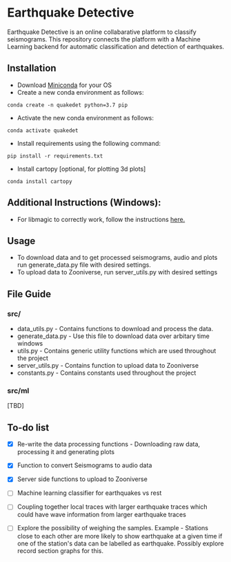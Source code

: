 # Earthquake Detective 
Earthquake Detective is an online collabarative platform to classify seismograms. This repository connects the platform with a Machine Learning backend for automatic classification and detection of earthquakes. 

## Installation 
* Download [Miniconda](https://docs.conda.io/en/latest/miniconda.html) for your OS 
* Create a new conda environment as follows: 
```
conda create -n quakedet python=3.7 pip
```
* Activate the new conda environment as follows: 
```
conda activate quakedet
```
* Install requirements using the following command: 
```
pip install -r requirements.txt
```
* Install cartopy [optional, for plotting 3d plots] 
```
conda install cartopy 
```

## Additional Instructions (Windows): 
* For libmagic to correctly work, follow the instructions [here.](https://github.com/ahupp/python-magic#windows)


## Usage 
* To download data and to get processed seismograms, audio and plots run generate_data.py file with desired settings. 
* To upload data to Zooniverse, run server_utils.py with desired settings 

## File Guide 
### src/ 
* data_utils.py - Contains functions to download and process the data.
* generate_data.py - Use this file to download data over arbitary time windows 
* utils.py - Contains generic utility functions which are used throughout the project 
* server_utils.py - Contains function to upload data to Zooniverse 
* constants.py - Contains constants used throughout the project  

### src/ml 
[TBD]

## To-do list 
- [X]  Re-write the data processing functions - Downloading raw data, processing it and 
generating plots 
- [X]  Function to convert Seismograms to audio data 
- [X] Server side functions to upload to Zooniverse 
- [ ]  Machine learning classifier for earthquakes vs rest 
- [ ]  Coupling together local traces with larger earthquake traces which could have wave 
information from larger earthquake traces 
- [ ]  Explore the possibility of weighing the samples. Example - Stations close to each other 
are more likely to show earthquake at a given time if one of the station's data can be labelled 
as earthquake. Possibly explore record section graphs for this.  


